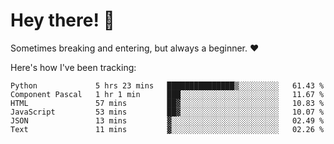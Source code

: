 # Hey there! 👋
Sometimes breaking and entering, but always a beginner. ❤️

Here's how I've been tracking:
<!--START_SECTION:waka-->

```text
Python             5 hrs 23 mins   ███████████████▒░░░░░░░░░   61.43 %
Component Pascal   1 hr 1 min      ███░░░░░░░░░░░░░░░░░░░░░░   11.67 %
HTML               57 mins         ██▓░░░░░░░░░░░░░░░░░░░░░░   10.83 %
JavaScript         53 mins         ██▓░░░░░░░░░░░░░░░░░░░░░░   10.07 %
JSON               13 mins         ▓░░░░░░░░░░░░░░░░░░░░░░░░   02.49 %
Text               11 mins         ▓░░░░░░░░░░░░░░░░░░░░░░░░   02.26 %
```

<!--END_SECTION:waka-->
